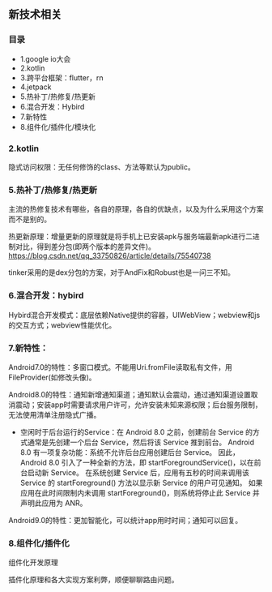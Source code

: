 ## 新技术相关

### 目录

- 1.google io大会
- 2.kotlin
- 3.跨平台框架：flutter，rn
- 4.jetpack
- 5.热补丁/热修复/热更新
- 6.混合开发：Hybird
- 7.新特性
- 8.组件化/插件化/模块化

### 2.kotlin

隐式访问权限：无任何修饰的class、方法等默认为public。

### 5.热补丁/热修复/热更新

主流的热修复技术有哪些，各自的原理，各自的优缺点，以及为什么采用这个方案而不是别的。

热更新原理：增量更新的原理就是将手机上已安装apk与服务端最新apk进行二进制对比，得到差分包(即两个版本的差异文件)。https://blog.csdn.net/qq_33750826/article/details/75540738

tinker采用的是dex分包的方案，对于AndFix和Robust也是一问三不知。

### 6.混合开发：hybird

Hybird混合开发模式：底层依赖Native提供的容器，UIWebView；webview和js的交互方式；webview性能优化。

### 7.新特性：

Android7.0的特性：多窗口模式。不能用Uri.fromFile读取私有文件，用FileProvider(如修改头像)。

Android8.0的特性：通知新增通知渠道；通知默认会震动，通过通知渠道设置取消震动；安装app时需要请求用户许可，允许安装未知来源权限；后台服务限制，无法使用清单注册隐式广播。

- 空闲时于后台运行的Service：在 Android 8.0 之前，创建前台 Service 的方式通常是先创建一个后台 Service，然后将该 Service 推到前台。 Android 8.0 有一项复杂功能：系统不允许后台应用创建后台 Service。 因此，Android 8.0 引入了一种全新的方法，即 startForegroundService()，以在前台启动新 Service。 在系统创建 Service 后，应用有五秒的时间来调用该 Service 的 startForeground() 方法以显示新 Service 的用户可见通知。 如果应用在此时间限制内未调用 startForeground()，则系统将停止此 Service 并声明此应用为 ANR。

Android9.0的特性：更加智能化，可以统计app用时时间；通知可以回复。

### 8.组件化/插件化

组件化开发原理

插件化原理和各大实现方案利弊，顺便聊聊路由问题。
